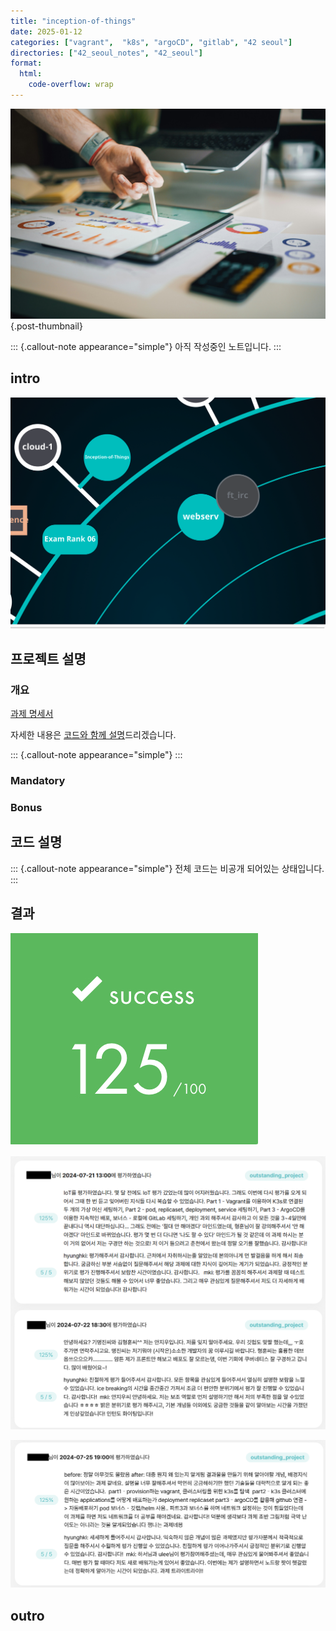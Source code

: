 ```yaml
---
title: "inception-of-things"
date: 2025-01-12
categories: ["vagrant",  "k8s", "argoCD", "gitlab", "42 seoul"]
directories: ["42_seoul_notes", "42_seoul"]
format:
  html:
    code-overflow: wrap
---
```


![](/img/stat-thumb.jpg){.post-thumbnail}

::: {.callout-note appearance="simple"}
아직 작성중인 노트입니다.
:::

## intro


![42 seoul outer 과제](/img/42-outer-1.png)

## 프로젝트 설명

### 개요

[과제 명세서](https://cdn.intra.42.fr/pdf/pdf/143948/en.subject.pdf)

<!--구현 시 반드시 [norminette 규칙](https://github.com/taeng42/norminette/blob/master/pdf/ko.norm.pdf)을 준수해야 하는데, 이는 코드의 가독성을 위한 것이고, 대표적인 예시는 다음과 같습니다.-->
<!---->
<!--- 파일당 함수 5개 이하-->
<!--- 함수당 코드 25줄 이하-->
<!--- 한 줄당 80자 이하-->

<!--[bash 공식 문서](https://www.gnu.org/software/bash/manual/bash.html)와 함께 [이 자료](https://mug896.github.io/bash-shell/index.html)를 많이 참고해서 구현했습니다.-->
자세한 내용은 [코드와 함께 설명](#코드-설명)드리겠습니다.

::: {.callout-note appearance="simple"}
:::

### Mandatory

### Bonus

## 코드 설명

::: {.callout-note appearance="simple"}
전체 코드는 비공개 되어있는 상태입니다.
:::

## 결과

![최종 점수](/img/printf-score.png)

![](img/2025-01-13-20-14-45.png)

![최종 평가](img/2025-01-13-20-15-10.png)

## outro


